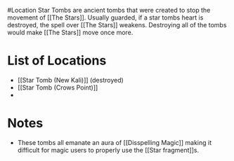 #Location 
Star Tombs are ancient tombs that were created to stop the movement of [[The Stars]]. Usually guarded, if a star tombs heart is destroyed, the spell over [[The Stars]] weakens. Destroying all of the tombs would make [[The Stars]] move once more. 
# List of Locations
- [[Star Tomb (New Kali)]] (destroyed)
- [[Star Tomb (Crows Point)]]
- 
# Notes
- These tombs all emanate an aura of [[Disspelling Magic]] making it difficult for magic users to properly use the [[Star fragment]]s.